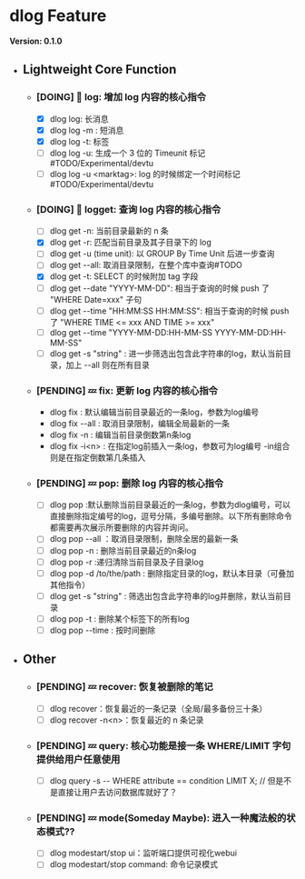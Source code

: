 # dlog Feature

**Version: 0.1.0**

- ## Lightweight Core Function
    - ### [DOING] :eyes: log: 增加 log 内容的核心指令
        - [x] dlog log: 长消息
        - [x] dlog log -m : 短消息
        - [x] dlog log -t: 标签
        - [ ] dlog log -u: 生成一个 3 位的 Timeunit 标记 #TODO/Experimental/devtu
        - [ ] dlog log -u \<marktag\>: log 的时候绑定一个时间标记 #TODO/Experimental/devtu
    - ### [DOING] :eyes: logget: 查询 log 内容的核心指令
        - [ ] dlog get -n: 当前目录最新的 n 条
        - [x] dlog get -r: 匹配当前目录及其子目录下的 log
        - [ ] dlog get -u (time unit): 以 GROUP By Time Unit 后进一步查询
        - [ ] dlog get --all: 取消目录限制，在整个库中查询#TODO
        - [x] dlog get -t: SELECT 的时候附加 tag 字段
        - [ ] dlog get --date "YYYY-MM-DD": 相当于查询的时候 push 了 "WHERE Date=xxx" 子句
        - [ ] dlog get --time "HH:MM:SS HH:MM:SS": 相当于查询的时候 push 了 "WHERE TIME <= xxx AND TIME >= xxx"
        - [ ] dlog get --time "YYYY-MM-DD:HH-MM-SS YYYY-MM-DD:HH-MM-SS"
        - [ ] dlog get -s "string" : 进一步筛选出包含此字符串的log，默认当前目录，加上 --all 则在所有目录
    - ### [PENDING] :zzz: fix: 更新 log 内容的核心指令
        - dlog fix : 默认编辑当前目录最近的一条log，参数为log编号
        - dlog fix --all : 取消目录限制，编辑全局最新的一条
        - dlog fix -n : 编辑当前目录倒数第n条log
        - dlog fix -i\<n\> : 在指定log前插入一条log，参数可为log编号 -in组合则是在指定倒数第几条插入
    - ### [PENDING] :zzz: pop: 删除 log 内容的核心指令
        - [ ] dlog pop :默认删除当前目录最近的一条log，参数为dlog编号，可以直接删除指定编号的log，逗号分隔，多编号删除。以下所有删除命令都需要再次展示所要删除的内容并询问。
        - [ ] dlog pop --all ：取消目录限制，删除全居的最新一条
        - [ ] dlog pop -n : 删除当前目录最近的n条log
        - [ ] dlog pop -r :递归清除当前目录及子目录log
        - [ ] dlog pop -d /to/the/path : 删除指定目录的log，默认本目录（可叠加其他指令）
        - [ ] dlog get -s "string" : 筛选出包含此字符串的log并删除，默认当前目录
        - [ ] dlog pop -t : 删除某个标签下的所有log
        - [ ] dlog pop --time : 按时间删除
- ## Other
    - ### [PENDING] :zzz: recover: 恢复被删除的笔记
        - [ ] dlog recover：恢复最近的一条记录（全局/最多备份三十条）
        - [ ] dlog recover -n\<n\>：恢复最近的 n 条记录
    - ### [PENDING] :zzz: query: 核心功能是接一条 WHERE/LIMIT 字句提供给用户任意使用
        - [ ] dlog query -s -- WHERE attribute == condition LIMIT X; // 但是不是直接让用户去访问数据库就好了？
    - ### [PENDING] :zzz: mode(Someday Maybe): 进入一种魔法般的状态模式??
        - [ ] dlog modestart/stop ui：监听端口提供可视化webui
        - [ ] dlog modestart/stop command: 命令记录模式